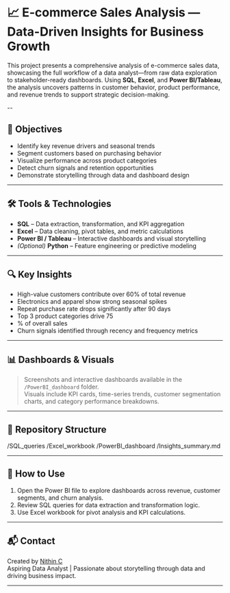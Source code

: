 # 📈 E-commerce Sales Analysis — Data-Driven Insights for Business Growth

This project presents a comprehensive analysis of e-commerce sales data, showcasing the full workflow of a data analyst—from raw data exploration to stakeholder-ready dashboards. Using **SQL**, **Excel**, and **Power BI/Tableau**, the analysis uncovers patterns in customer behavior, product performance, and revenue trends to support strategic decision-making.

--

## 🎯 Objectives

- Identify key revenue drivers and seasonal trends  
- Segment customers based on purchasing behavior  
- Visualize performance across product categories  
- Detect churn signals and retention opportunities  
- Demonstrate storytelling through data and dashboard design

---

## 🛠 Tools & Technologies

- **SQL** – Data extraction, transformation, and KPI aggregation  
- **Excel** – Data cleaning, pivot tables, and metric calculations  
- **Power BI / Tableau** – Interactive dashboards and visual storytelling  
- *(Optional)* **Python** – Feature engineering or predictive modeling

---

## 🔍 Key Insights

- High-value customers contribute over 60% of total revenue  
- Electronics and apparel show strong seasonal spikes  
- Repeat purchase rate drops significantly after 90 days  
- Top 3 product categories drive 75
- % of overall sales  
- Churn signals identified through recency and frequency metrics

---

## 📊 Dashboards & Visuals

> Screenshots and interactive dashboards available in the `/PowerBI_dashboard` folder.  
> Visuals include KPI cards, time-series trends, customer segmentation charts, and category performance breakdowns.

---

## 📁 Repository Structure

/SQL_queries
/Excel_workbook
/PowerBI_dashboard
/Insights_summary.md


---

## 🚀 How to Use

1. Open the Power BI file to explore dashboards across revenue, customer segments, and churn analysis.  
2. Review SQL queries for data extraction and transformation logic.  
3. Use Excel workbook for pivot analysis and KPI calculations.

---

## 📬 Contact

Created by [Nithin C](https://www.linkedin.com/in/nithin737)  
Aspiring Data Analyst | Passionate about storytelling through data and driving business impact.

---

